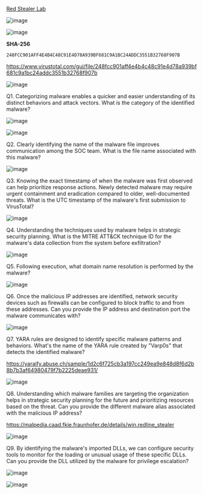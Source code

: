 [Red Stealer Lab](https://cyberdefenders.org/blueteam-ctf-challenges/red-stealer/)

![image](https://github.com/user-attachments/assets/ae8ee0cb-8b68-4bff-b4b0-4bdfe3421f3d)

![image](https://github.com/user-attachments/assets/56191026-90f6-47dc-bab4-854107aa9688)

**SHA-256**

```
248FCC901AFF4E4B4C48C91E4D78A939BF681C9A1BC24ADDC3551B32768F907B
```

https://www.virustotal.com/gui/file/248fcc901aff4e4b4c48c91e4d78a939bf681c9a1bc24addc3551b32768f907b

![image](https://github.com/user-attachments/assets/72d1fd2c-3835-43a2-a765-0af33a76f754)

Q1. Categorizing malware enables a quicker and easier understanding of its distinct behaviors and attack vectors. What is the category of the identified malware?

![image](https://github.com/user-attachments/assets/36d0d4e8-d27c-4162-8a86-0d7b469cfa49)

![image](https://github.com/user-attachments/assets/81cec708-fc17-4daa-af73-b957263cd256)

Q2. Clearly identifying the name of the malware file improves communication among the SOC team. What is the file name associated with this malware?

![image](https://github.com/user-attachments/assets/86a52372-c0a5-46df-9f21-8e2a504157c7)

Q3. Knowing the exact timestamp of when the malware was first observed can help prioritize response actions. Newly detected malware may require urgent containment and eradication compared to older, well-documented threats. What is the UTC timestamp of the malware's first submission to VirusTotal?

![image](https://github.com/user-attachments/assets/74956531-41ad-4516-bea7-bab99c36f0d6)

Q4. Understanding the techniques used by malware helps in strategic security planning. What is the MITRE ATT&CK technique ID for the malware's data collection from the system before exfiltration?

![image](https://github.com/user-attachments/assets/efe73ec9-b578-4d8e-982a-b8bdbc744f6d)

Q5. Following execution, what domain name resolution is performed by the malware?

![image](https://github.com/user-attachments/assets/e172f4ad-9efa-42bb-81fd-5ee63c6fd988)

Q6. Once the malicious IP addresses are identified, network security devices such as firewalls can be configured to block traffic to and from these addresses. Can you provide the IP address and destination port the malware communicates with?

![image](https://github.com/user-attachments/assets/e6dd14a3-5113-4b9d-b4c7-18dcee392346)

Q7. YARA rules are designed to identify specific malware patterns and behaviors. What's the name of the YARA rule created by "Varp0s" that detects the identified malware?

https://yaraify.abuse.ch/sample/1d2c6f725cb3a197cc249ea9e848d8f6d2b8b7b3af64980479f7b2225deae931/

![image](https://github.com/user-attachments/assets/09a5aa13-0174-406a-9b71-74a0576daddc)

Q8. Understanding which malware families are targeting the organization helps in strategic security planning for the future and prioritizing resources based on the threat. Can you provide the different malware alias associated with the malicious IP address?

https://malpedia.caad.fkie.fraunhofer.de/details/win.redline_stealer

![image](https://github.com/user-attachments/assets/b2550472-5959-4b04-8988-1024b49894c2)

Q9. By identifying the malware's imported DLLs, we can configure security tools to monitor for the loading or unusual usage of these specific DLLs. Can you provide the DLL utilized by the malware for privilege escalation?

![image](https://github.com/user-attachments/assets/4029de56-d706-4b3b-868f-0af1bcc5aa33)

![image](https://github.com/user-attachments/assets/b07aa4d3-5599-4ee7-bd68-e8f44913c73f)
